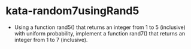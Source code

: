 # kata-random7usingRand5
* Using a function rand5() that returns an integer from 1 to 5 (inclusive) with uniform probability, implement a function rand7() that returns an integer from 1 to 7 (inclusive).
